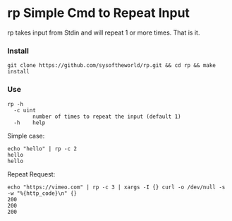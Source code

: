 # rp Simple Cmd to Repeat Input 

rp takes input from Stdin and will repeat 1 or more times. That is it.

### Install
```
git clone https://github.com/sysoftheworld/rp.git && cd rp && make install
```

### Use

```
rp -h
  -c uint
        number of times to repeat the input (default 1)
  -h    help
```

Simple case:
```
echo "hello" | rp -c 2
hello
hello
```

Repeat Request:
```
echo "https://vimeo.com" | rp -c 3 | xargs -I {} curl -o /dev/null -s -w "%{http_code}\n" {}
200
200
200
```


